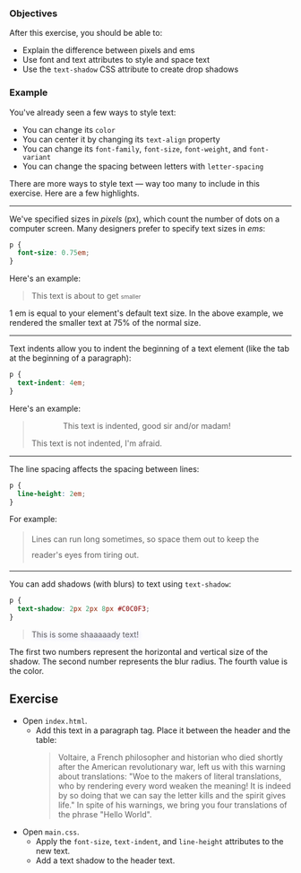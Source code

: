 ### Objectives

After this exercise, you should be able to:

- Explain the difference between pixels and ems
- Use font and text attributes to style and space text
- Use the `text-shadow` CSS attribute to create drop shadows

### Example

You've already seen a few ways to style text:

- You can change its `color`
- You can center it by changing its `text-align` property
- You can change its `font-family`, `font-size`, `font-weight`, and `font-variant`
- You can change the spacing between letters with `letter-spacing`

There are more ways to style text — way too many to include in this exercise. Here are a few highlights.

----

We've specified sizes in *pixels* (px), which count the number of dots on a computer screen. Many designers prefer to specify text sizes in *ems*:

```css
p {
  font-size: 0.75em;
}
```

Here's an example:

> <p>This text is about to get <span style="font-size: 0.75em">smaller</span></p>

1 em is equal to your element's default text size. In the above example, we rendered the smaller text at 75% of the normal size.

----

Text indents allow you to indent the beginning of a text element (like the tab at the beginning of a paragraph):

```css
p {
  text-indent: 4em;
}
```

Here's an example:

> <p style="text-indent: 4em">This text is indented, good sir and/or madam!</p>
> <p>This text is not indented, I'm afraid.</p>

----

The line spacing affects the spacing between lines:

```css
p {
  line-height: 2em;
}
```

For example:

> <p style="line-height: 2em">Lines can run long sometimes, so space them out to keep the reader's eyes from tiring out.</p>

----

You can add shadows (with blurs) to text using `text-shadow`:

```css
p {
  text-shadow: 2px 2px 8px #C0C0F3;
}
```

> <p style="text-shadow: 2px 2px 8px #C0C0F3">This is some shaaaaady text!</p>

The first two numbers represent the horizontal and vertical size of the shadow. The second number represents the blur radius. The fourth value is the color.

## Exercise

- Open `index.html`.
  - Add this text in a paragraph tag. Place it between the header and the table:
    > Voltaire, a French philosopher and historian who died shortly after the American revolutionary war, left us with this warning about translations: "Woe to the makers of literal translations, who by rendering every word weaken the meaning! It is indeed by so doing that we can say the letter kills and the spirit gives life." In spite of his warnings, we bring you four translations of the phrase "Hello World".
- Open `main.css`.
  - Apply the `font-size`, `text-indent`, and `line-height` attributes to the new text.
  - Add a text shadow to the header text.
